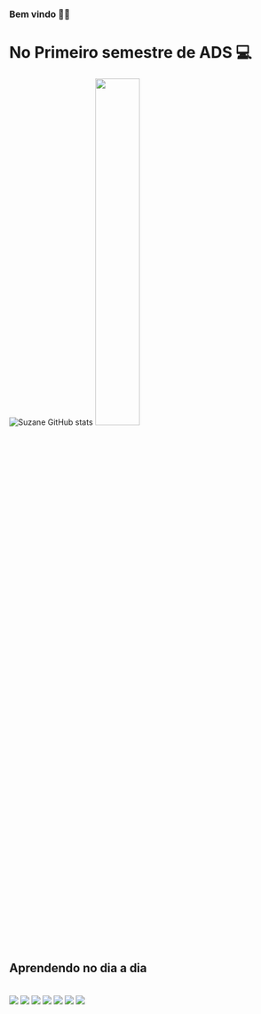### Bem vindo 👋🏼
 
# No Primeiro semestre de ADS 💻

<!--<img align="right" width="100px" heigth="100px" src="https://www.sptech.school/assets/images/logos/sptech_logo_negativa_1.png "/>-->

![Suzane GitHub stats](https://github-readme-stats.vercel.app/api?username=SuzaneMendes12&show_icons=true&theme=neon)
<img width=40%  src="https://github-readme-stats-git-main-rafaelalexandrino.vercel.app/api/top-langs/?username=SuzaneMendes12&show_icons=true&theme=radical&layout=compact"/>
 </div>
<!--   ![Top Langs](https://github-readme-stats.vercel.app/api/top-langs/?username=SuzaneMendes12&langs_count=8) -->

## Aprendendo no dia a dia 
<div style = "dispay: inline_block"><br>
  
<img align= "center"  src ="https://img.shields.io/badge/HTML-239120?style=for-the-badge&logo=html5&logoColor=white"/>

<img align= "center" src ="https://img.shields.io/badge/JavaScript-F7DF1E?style=for-the-badge&logo=javascript&logoColor=black"/>

<img align= "center" src ="https://img.shields.io/badge/CSS-239120?&style=for-the-badge&logo=css3&logoColor=white"/>

<img align= "center" src ="https://img.shields.io/badge/Node.js-43853D?style=for-the-badge&logo=node.js&logoColor=white"/>

<img align= "center" src ="https://img.shields.io/badge/chai.js-323330?style=for-the-badge&logo=chai&logoColor=red"/>

<img align= "center" src ="https://img.shields.io/badge/MySQL-005C84?style=for-the-badge&logo=mysql&logoColor=white"/>

 <img align= "center" src = "https://img.shields.io/badge/Arduino_IDE-00979D?style=for-the-badge&logo=arduino&logoColor=white"/>
</div> <br>
